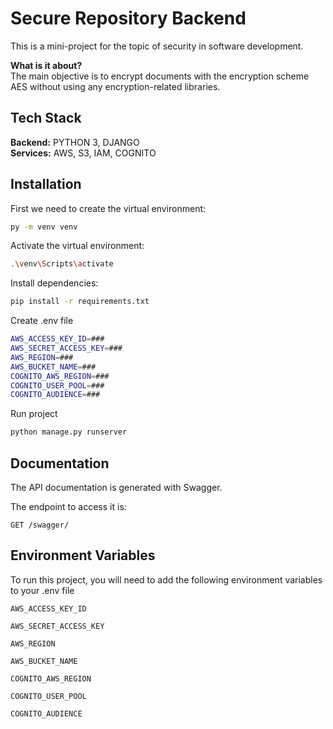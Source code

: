 
# Secure Repository Backend

This is a mini-project for the topic of security in software development.

**What is it about?**\
The main objective is to encrypt documents with the encryption scheme AES without using any encryption-related libraries.
## Tech Stack

**Backend:** PYTHON 3, DJANGO\
**Services:** AWS, S3, IAM, COGNITO 


## Installation

First we need to create the virtual environment:

```bash
py -m venv venv
```

Activate the virtual environment:

```bash
.\venv\Scripts\activate
```

Install dependencies:

```bash
pip install -r requirements.txt
```

Create .env file

```bash
AWS_ACCESS_KEY_ID=###
AWS_SECRET_ACCESS_KEY=###
AWS_REGION=###
AWS_BUCKET_NAME=###
COGNITO_AWS_REGION=###
COGNITO_USER_POOL=###
COGNITO_AUDIENCE=###


```


Run project

```bash
python manage.py runserver
```

## Documentation

The API documentation is generated with Swagger.

The endpoint to access it is:
```http
GET /swagger/
```

## Environment Variables

To run this project, you will need to add the following environment variables to your .env file

`AWS_ACCESS_KEY_ID`

`AWS_SECRET_ACCESS_KEY`

`AWS_REGION`

`AWS_BUCKET_NAME`

`COGNITO_AWS_REGION`

`COGNITO_USER_POOL`

`COGNITO_AUDIENCE`
